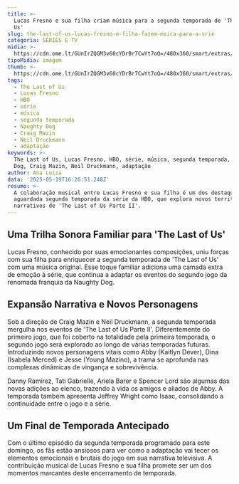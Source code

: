 ```yaml
---
title: >-
  Lucas Fresno e sua filha criam música para a segunda temporada de 'The Last of
  Us'
slug: the-last-of-us-lucas-fresno-e-filha-fazem-msica-para-a-srie
categoria: SÉRIES E TV
midia: >-
  https://cdn.ome.lt/GUnIrZQGM3v60cYDrBr7CwYt7oQ=/480x360/smart/extras/conteudos/omelete_THUMB_-_2025-05-19T130032.601.png
tipoMidia: imagem
thumb: >-
  https://cdn.ome.lt/GUnIrZQGM3v60cYDrBr7CwYt7oQ=/480x360/smart/extras/conteudos/omelete_THUMB_-_2025-05-19T130032.601.png
tags:
  - The Last of Us
  - Lucas Fresno
  - HBO
  - série
  - música
  - segunda temporada
  - Naughty Dog
  - Craig Mazin
  - Neil Druckmann
  - adaptação
keywords: >-
  The Last of Us, Lucas Fresno, HBO, série, música, segunda temporada, Naughty
  Dog, Craig Mazin, Neil Druckmann, adaptação
author: Ana Luiza
data: '2025-05-19T16:26:51.248Z'
resumo: >-
  A colaboração musical entre Lucas Fresno e sua filha é um dos destaques da
  aguardada segunda temporada da série da HBO, que explora novos territórios
  narrativos de 'The Last of Us Parte II'.
---
```


## Uma Trilha Sonora Familiar para 'The Last of Us' 

<blockquote class="twitter-tweet"><a href="https://twitter.com/user/status/1924482378883367150"></a></blockquote>

Lucas Fresno, conhecido por suas emocionantes composições, uniu forças com sua filha para enriquecer a segunda temporada de 'The Last of Us' com uma música original. Esse toque familiar adiciona uma camada extra de emoção à série, que continua a adaptar os eventos do segundo jogo da renomada franquia da Naughty Dog. 

## Expansão Narrativa e Novos Personagens 

Sob a direção de Craig Mazin e Neil Druckmann, a segunda temporada mergulha nos eventos de 'The Last of Us Parte II'. Diferentemente do primeiro jogo, que foi coberto na totalidade pela primeira temporada, o segundo jogo será explorado ao longo de várias temporadas futuras. Introduzindo novos personagens vitais como Abby (Kaitlyn Dever), Dina (Isabela Merced) e Jesse (Young Mazino), a trama se aprofunda nas complexas dinâmicas de vingança e sobrevivência. 

Danny Ramirez, Tati Gabrielle, Ariela Barer e Spencer Lord são algumas das novas adições ao elenco, trazendo à vida os amigos e aliados de Abby. A temporada também apresenta Jeffrey Wright como Isaac, consolidando a continuidade entre o jogo e a série. 

## Um Final de Temporada Antecipado 

Com o último episódio da segunda temporada programado para este domingo, os fãs estão ansiosos para ver como a adaptação vai tecer os elementos emocionais e brutais do jogo em sua narrativa televisiva. A contribuição musical de Lucas Fresno e sua filha promete ser um dos momentos marcantes deste encerramento de temporada.

